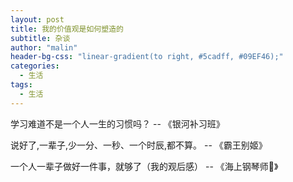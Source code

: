 ```yaml
---
layout: post
title: 我的价值观是如何塑造的
subtitle: 杂谈
author: "malin"
header-bg-css: "linear-gradient(to right, #5cadff, #09EF46);"
categories:
  - 生活
tags:
  - 生活
---
```


学习难道不是一个人一生的习惯吗？ -- 《银河补习班》

说好了,一辈子,少一分、一秒、一个时辰,都不算。 -- 《霸王别姬》

一个人一辈子做好一件事，就够了（我的观后感） -- 《海上钢琴师🎹》

